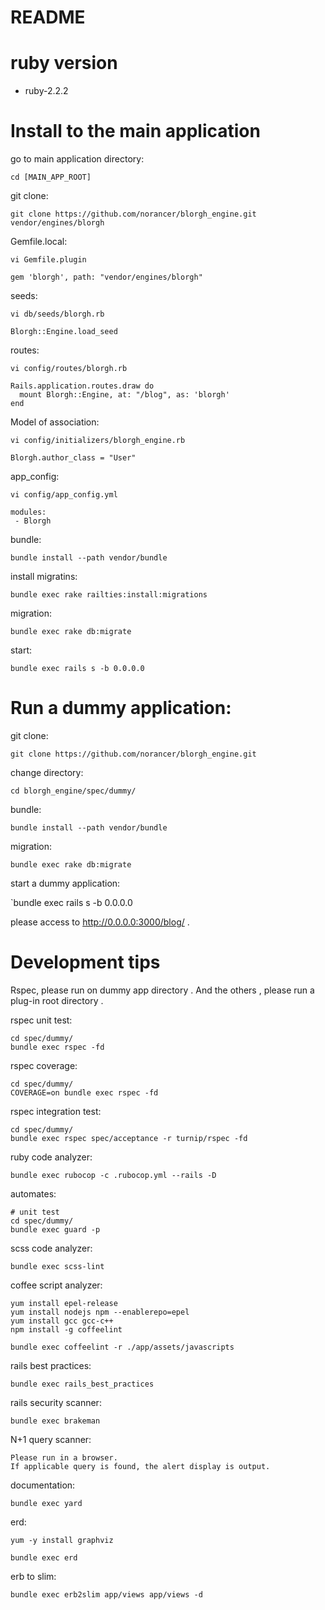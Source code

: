 README
==========

# ruby version

* ruby-2.2.2

# Install to the main application

go to main application directory:

`cd [MAIN_APP_ROOT]`

git clone:

`git clone https://github.com/norancer/blorgh_engine.git vendor/engines/blorgh`

Gemfile.local:

`vi Gemfile.plugin`

    gem 'blorgh', path: "vendor/engines/blorgh"

seeds:

`vi db/seeds/blorgh.rb`

    Blorgh::Engine.load_seed

routes:

`vi config/routes/blorgh.rb`

    Rails.application.routes.draw do
      mount Blorgh::Engine, at: "/blog", as: 'blorgh'
    end

Model of association:

`vi config/initializers/blorgh_engine.rb`

    Blorgh.author_class = "User"

app_config:

`vi config/app_config.yml`

    modules:
     - Blorgh

bundle:

`bundle install --path vendor/bundle`

install migratins:

`bundle exec rake railties:install:migrations`

migration:

`bundle exec rake db:migrate`

start:

`bundle exec rails s -b 0.0.0.0`


# Run a dummy application:

git clone:

`git clone https://github.com/norancer/blorgh_engine.git`

change directory:

`cd blorgh_engine/spec/dummy/`

bundle:

`bundle install --path vendor/bundle`

migration:

`bundle exec rake db:migrate`

start a dummy application:

`bundle exec rails s -b 0.0.0.0

please access to http://0.0.0.0:3000/blog/ .

# Development tips

Rspec, please run on dummy app directory .
And the others , please run a plug-in root directory .

rspec unit test:

    cd spec/dummy/
    bundle exec rspec -fd

rspec coverage:

    cd spec/dummy/
    COVERAGE=on bundle exec rspec -fd

rspec integration test:

    cd spec/dummy/
    bundle exec rspec spec/acceptance -r turnip/rspec -fd

ruby code analyzer:

    bundle exec rubocop -c .rubocop.yml --rails -D

automates:

    # unit test
    cd spec/dummy/
    bundle exec guard -p

scss code analyzer:

    bundle exec scss-lint

coffee script analyzer:

    yum install epel-release
    yum install nodejs npm --enablerepo=epel
    yum install gcc gcc-c++
    npm install -g coffeelint

    bundle exec coffeelint -r ./app/assets/javascripts

rails best practices:

    bundle exec rails_best_practices

rails security scanner:

    bundle exec brakeman

N+1 query scanner:

    Please run in a browser.  
    If applicable query is found, the alert display is output.

documentation:

    bundle exec yard

erd:

    yum -y install graphviz

    bundle exec erd

erb to slim:

    bundle exec erb2slim app/views app/views -d



